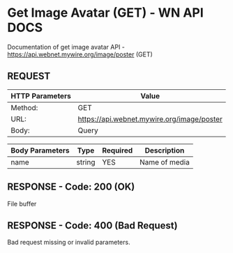 # Get Image Avatar (GET) - WN API DOCS

Documentation of get image avatar API - https://api.webnet.mywire.org/image/poster (GET)

## REQUEST

| **HTTP Parameters** | **Value**                                  |
|---------------------|--------------------------------------------|
| Method:             | GET                                        |
| URL:                | https://api.webnet.mywire.org/image/poster |
| Body:               | Query                                      |

| **Body Parameters** | **Type** | **Required** | **Description**       |
|---------------------|----------|--------------|-----------------------|
| name                | string   | YES          | Name of media         |

## RESPONSE - Code: 200 (OK)

File buffer

## RESPONSE - Code: 400 (Bad Request)

Bad request missing or invalid parameters.
